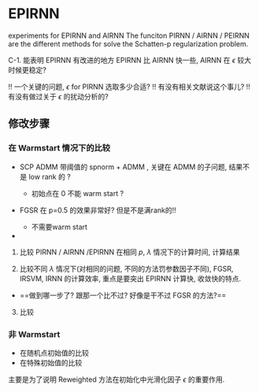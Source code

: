 # EPIRNN
experiments for EPIRNN and AIRNN
The funciton PIRNN / AIRNN / PEIRNN are the different methods for solve the Schatten-p regularization problem.  

C-1. 能表明 EPIRNN 有改进的地方
EPIRNN 比 AIRNN 快一些, AIRNN 在 $\epsilon$ 较大时候更稳定? 

!! 一个关键的问题, $\epsilon$ for PIRNN 选取多少合适? 
!! 有没有相关文献说这个事儿?
!! 有没有做过关于 $\epsilon$ 的扰动分析的?

## 修改步骤
### 在 Warmstart 情况下的比较

- SCP ADMM 带阈值的 spnorm + ADMM , 关键在  ADMM 的子问题, 结果不是 low rank 的 ? 
  - 初始点在 0 不能 warm start ?

- FGSR 在 p=0.5 的效果非常好? 但是不是满rank的!! 
  - 不需要warm start

- 


1. 比较 PIRNN / AIRNN /EPIRNN 在相同 $p$, $\lambda$ 情况下的计算时间, 计算结果

2. 比较不同 $\lambda$ 情况下(对相同的问题, 不同的方法罚参数因子不同), FGSR, IRSVM, IRNN 的计算效率, 重点是要突出 EPIRNN 计算快, 收敛快的特点.
  - ==做到哪一步了? 跟那一个比不过? 好像是干不过 FGSR 的方法?==

3. 比较 


### 非 Warmstart
- 在随机点初始值的比较 
- 在特殊初始值的比较

主要是为了说明 Reweighted 方法在初始化中光滑化因子 $\epsilon$ 的重要作用.

